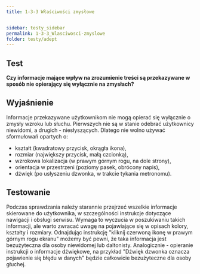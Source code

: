 ```yaml
---
title: 1-3-3 Właściwości zmysłowe


sidebar: testy_sidebar
permalink: 1-3-3_Wlasciwosci-zmyslowe
folder: testy/adept
---
```


## Test
**Czy informacje mające wpływ na zrozumienie treści są przekazywane w sposób nie opierający się wyłącznie na zmysłach?**

## Wyjaśnienie
Informacje przekazywane użytkownikom nie mogą opierać się wyłącznie o zmysły wzroku lub słuchu. Pierwszych nie są w stanie odebrać użytkownicy niewidomi, a drugich - niesłyszących. Dlatego nie wolno używać sformułowań opartych o:
-	kształt (kwadratowy przycisk, okrągła ikona),
-	rozmiar (największy przycisk, małą czcionką),
-	wzrokowa lokalizacja (w prawym górnym rogu, na dole strony),
-	orientacja w przestrzeni (poziomy pasek, obrócony napis),
-	dźwięk (po usłyszeniu dzwonka, w trakcie tykania metronomu).

## Testowanie
Podczas sprawdzania należy starannie przejrzeć wszelkie informacje skierowane do użytkownika, w szczególności instrukcje dotyczące nawigacji i obsługi serwisu. Wymaga to wyczucia w poszukiwaniu takich informacji, ale warto zwracać uwagę na pojawiające się w opisach kolory, kształty i rozmiary. Odnajdując instrukcję "kliknij czerwoną ikonę w prawym górnym rogu ekranu" możemy być pewni, że taka informacja jest bezużyteczna dla osoby niewidomej lub daltonisty. Analogicznie - opieranie instrukcji o informacje dźwiękowe, na przykład "Dźwięk dzwonka oznacza pojawienie się błędu w danych" będzie całkowicie bezużyteczne dla osoby głuchej.

